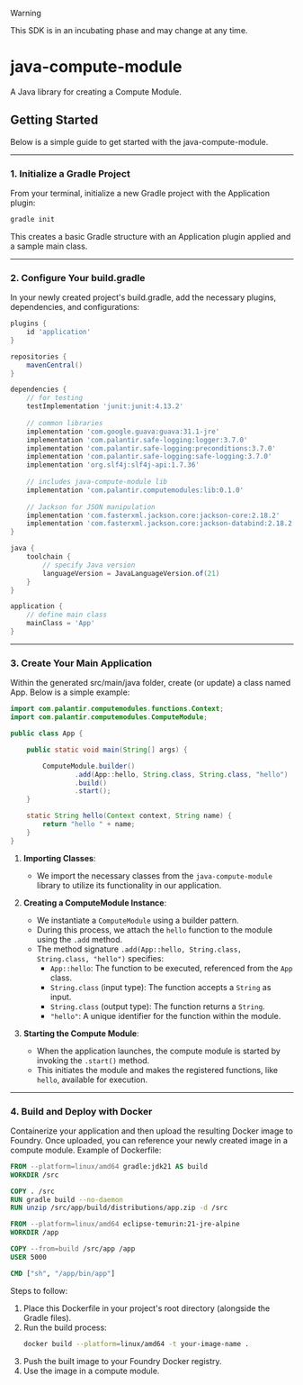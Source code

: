 > [!WARNING]
> This SDK is in an incubating phase and may change at any time.

# java-compute-module

A Java library for creating a Compute Module.

## Getting Started

Below is a simple guide to get started with the java-compute-module.

---

### 1. Initialize a Gradle Project

From your terminal, initialize a new Gradle project with the Application plugin:

```bash
gradle init
```

This creates a basic Gradle structure with an Application plugin applied and a sample main class.

---

### 2. Configure Your build.gradle

In your newly created project's build.gradle, add the necessary plugins, dependencies, and configurations:

```groovy
plugins {
    id 'application'
}

repositories {
    mavenCentral()
}

dependencies {
    // for testing
    testImplementation 'junit:junit:4.13.2'
    
    // common libraries
    implementation 'com.google.guava:guava:31.1-jre'
    implementation 'com.palantir.safe-logging:logger:3.7.0'
    implementation 'com.palantir.safe-logging:preconditions:3.7.0'
    implementation 'com.palantir.safe-logging:safe-logging:3.7.0'
    implementation 'org.slf4j:slf4j-api:1.7.36'
    
    // includes java-compute-module lib
    implementation 'com.palantir.computemodules:lib:0.1.0'
    
    // Jackson for JSON manipulation
    implementation 'com.fasterxml.jackson.core:jackson-core:2.18.2'
    implementation 'com.fasterxml.jackson.core:jackson-databind:2.18.2'
}

java {
    toolchain {
        // specify Java version
        languageVersion = JavaLanguageVersion.of(21)
    }
}

application {
    // define main class
    mainClass = 'App'
}
```

---

### 3. Create Your Main Application

Within the generated src/main/java folder, create (or update) a class named App. Below is a simple example:

```java
import com.palantir.computemodules.functions.Context;
import com.palantir.computemodules.ComputeModule;

public class App {

    public static void main(String[] args) {

        ComputeModule.builder()
                .add(App::hello, String.class, String.class, "hello")
                .build()
                .start();
    }

    static String hello(Context context, String name) {
        return "hello " + name;
    }
}
```

1. **Importing Classes**:
   - We import the necessary classes from the `java-compute-module` library to utilize its functionality in our application.

2. **Creating a ComputeModule Instance**:
   - We instantiate a `ComputeModule` using a builder pattern.
   - During this process, we attach the `hello` function to the module using the `.add` method.
   - The method signature `.add(App::hello, String.class, String.class, "hello")` specifies:
      - `App::hello`: The function to be executed, referenced from the `App` class.
      - `String.class` (input type): The function accepts a `String` as input.
      - `String.class` (output type): The function returns a `String`.
      - `"hello"`: A unique identifier for the function within the module.

3. **Starting the Compute Module**:
   - When the application launches, the compute module is started by invoking the `.start()` method.
   - This initiates the module and makes the registered functions, like `hello`, available for execution.
---

### 4. Build and Deploy with Docker

Containerize your application and then upload the resulting Docker image to Foundry. Once uploaded, you can reference your newly created image in a compute module. Example of Dockerfile:

```dockerfile
FROM --platform=linux/amd64 gradle:jdk21 AS build
WORKDIR /src

COPY . /src
RUN gradle build --no-daemon
RUN unzip /src/app/build/distributions/app.zip -d /src

FROM --platform=linux/amd64 eclipse-temurin:21-jre-alpine
WORKDIR /app

COPY --from=build /src/app /app
USER 5000

CMD ["sh", "/app/bin/app"]
```

Steps to follow:
1. Place this Dockerfile in your project's root directory (alongside the Gradle files).
2. Run the build process:
   ```bash
   docker build --platform=linux/amd64 -t your-image-name .
   ```
3. Push the built image to your Foundry Docker registry.
4. Use the image in a compute module. 
